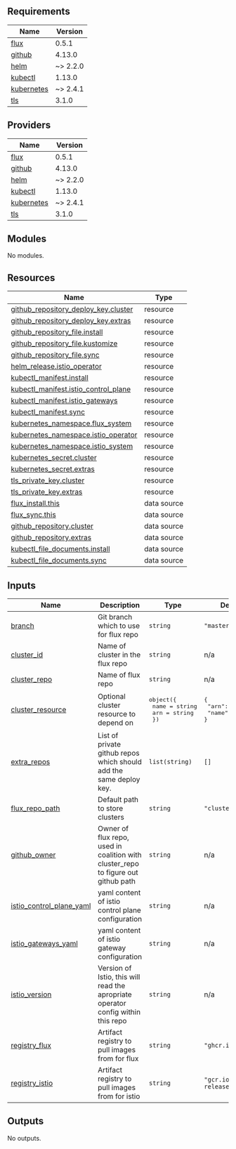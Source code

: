 <!-- BEGIN_TF_DOCS -->
## Requirements

| Name | Version |
|------|---------|
| <a name="requirement_flux"></a> [flux](#requirement\_flux) | 0.5.1 |
| <a name="requirement_github"></a> [github](#requirement\_github) | 4.13.0 |
| <a name="requirement_helm"></a> [helm](#requirement\_helm) | ~> 2.2.0 |
| <a name="requirement_kubectl"></a> [kubectl](#requirement\_kubectl) | 1.13.0 |
| <a name="requirement_kubernetes"></a> [kubernetes](#requirement\_kubernetes) | ~> 2.4.1 |
| <a name="requirement_tls"></a> [tls](#requirement\_tls) | 3.1.0 |

## Providers

| Name | Version |
|------|---------|
| <a name="provider_flux"></a> [flux](#provider\_flux) | 0.5.1 |
| <a name="provider_github"></a> [github](#provider\_github) | 4.13.0 |
| <a name="provider_helm"></a> [helm](#provider\_helm) | ~> 2.2.0 |
| <a name="provider_kubectl"></a> [kubectl](#provider\_kubectl) | 1.13.0 |
| <a name="provider_kubernetes"></a> [kubernetes](#provider\_kubernetes) | ~> 2.4.1 |
| <a name="provider_tls"></a> [tls](#provider\_tls) | 3.1.0 |

## Modules

No modules.

## Resources

| Name | Type |
|------|------|
| [github_repository_deploy_key.cluster](https://registry.terraform.io/providers/integrations/github/4.13.0/docs/resources/repository_deploy_key) | resource |
| [github_repository_deploy_key.extras](https://registry.terraform.io/providers/integrations/github/4.13.0/docs/resources/repository_deploy_key) | resource |
| [github_repository_file.install](https://registry.terraform.io/providers/integrations/github/4.13.0/docs/resources/repository_file) | resource |
| [github_repository_file.kustomize](https://registry.terraform.io/providers/integrations/github/4.13.0/docs/resources/repository_file) | resource |
| [github_repository_file.sync](https://registry.terraform.io/providers/integrations/github/4.13.0/docs/resources/repository_file) | resource |
| [helm_release.istio_operator](https://registry.terraform.io/providers/hashicorp/helm/latest/docs/resources/release) | resource |
| [kubectl_manifest.install](https://registry.terraform.io/providers/gavinbunney/kubectl/1.13.0/docs/resources/manifest) | resource |
| [kubectl_manifest.istio_control_plane](https://registry.terraform.io/providers/gavinbunney/kubectl/1.13.0/docs/resources/manifest) | resource |
| [kubectl_manifest.istio_gateways](https://registry.terraform.io/providers/gavinbunney/kubectl/1.13.0/docs/resources/manifest) | resource |
| [kubectl_manifest.sync](https://registry.terraform.io/providers/gavinbunney/kubectl/1.13.0/docs/resources/manifest) | resource |
| [kubernetes_namespace.flux_system](https://registry.terraform.io/providers/hashicorp/kubernetes/latest/docs/resources/namespace) | resource |
| [kubernetes_namespace.istio_operator](https://registry.terraform.io/providers/hashicorp/kubernetes/latest/docs/resources/namespace) | resource |
| [kubernetes_namespace.istio_system](https://registry.terraform.io/providers/hashicorp/kubernetes/latest/docs/resources/namespace) | resource |
| [kubernetes_secret.cluster](https://registry.terraform.io/providers/hashicorp/kubernetes/latest/docs/resources/secret) | resource |
| [kubernetes_secret.extras](https://registry.terraform.io/providers/hashicorp/kubernetes/latest/docs/resources/secret) | resource |
| [tls_private_key.cluster](https://registry.terraform.io/providers/hashicorp/tls/3.1.0/docs/resources/private_key) | resource |
| [tls_private_key.extras](https://registry.terraform.io/providers/hashicorp/tls/3.1.0/docs/resources/private_key) | resource |
| [flux_install.this](https://registry.terraform.io/providers/fluxcd/flux/0.5.1/docs/data-sources/install) | data source |
| [flux_sync.this](https://registry.terraform.io/providers/fluxcd/flux/0.5.1/docs/data-sources/sync) | data source |
| [github_repository.cluster](https://registry.terraform.io/providers/integrations/github/4.13.0/docs/data-sources/repository) | data source |
| [github_repository.extras](https://registry.terraform.io/providers/integrations/github/4.13.0/docs/data-sources/repository) | data source |
| [kubectl_file_documents.install](https://registry.terraform.io/providers/gavinbunney/kubectl/1.13.0/docs/data-sources/file_documents) | data source |
| [kubectl_file_documents.sync](https://registry.terraform.io/providers/gavinbunney/kubectl/1.13.0/docs/data-sources/file_documents) | data source |

## Inputs

| Name | Description | Type | Default | Required |
|------|-------------|------|---------|:--------:|
| <a name="input_branch"></a> [branch](#input\_branch) | Git branch which to use for flux repo | `string` | `"master"` | no |
| <a name="input_cluster_id"></a> [cluster\_id](#input\_cluster\_id) | Name of cluster in the flux repo | `string` | n/a | yes |
| <a name="input_cluster_repo"></a> [cluster\_repo](#input\_cluster\_repo) | Name of flux repo | `string` | n/a | yes |
| <a name="input_cluster_resource"></a> [cluster\_resource](#input\_cluster\_resource) | Optional cluster resource to depend on | <pre>object({<br>    name = string<br>    arn  = string<br>  })</pre> | <pre>{<br>  "arn": "",<br>  "name": ""<br>}</pre> | no |
| <a name="input_extra_repos"></a> [extra\_repos](#input\_extra\_repos) | List of private github repos which should add the same deploy key. | `list(string)` | `[]` | no |
| <a name="input_flux_repo_path"></a> [flux\_repo\_path](#input\_flux\_repo\_path) | Default path to store clusters | `string` | `"clusters"` | no |
| <a name="input_github_owner"></a> [github\_owner](#input\_github\_owner) | Owner of flux repo, used in coalition with cluster\_repo to figure out github path | `string` | n/a | yes |
| <a name="input_istio_control_plane_yaml"></a> [istio\_control\_plane\_yaml](#input\_istio\_control\_plane\_yaml) | yaml content of istio control plane configuration | `string` | n/a | yes |
| <a name="input_istio_gateways_yaml"></a> [istio\_gateways\_yaml](#input\_istio\_gateways\_yaml) | yaml content of istio gateway configuration | `string` | n/a | yes |
| <a name="input_istio_version"></a> [istio\_version](#input\_istio\_version) | Version of Istio, this will read the apropriate operator config within this repo | `string` | n/a | yes |
| <a name="input_registry_flux"></a> [registry\_flux](#input\_registry\_flux) | Artifact registry to pull images from for flux | `string` | `"ghcr.io/fluxcd"` | no |
| <a name="input_registry_istio"></a> [registry\_istio](#input\_registry\_istio) | Artifact registry to pull images from for istio | `string` | `"gcr.io/istio-release"` | no |

## Outputs

No outputs.
<!-- END_TF_DOCS -->